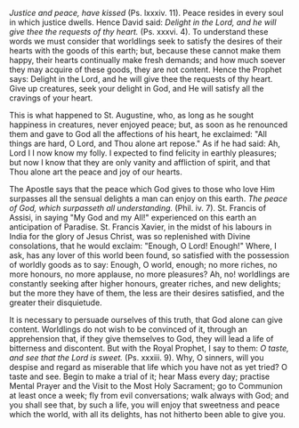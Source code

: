 
*Justice and peace, have kissed* (Ps. lxxxiv. 11). Peace resides in every soul in which justice dwells. Hence David said: *Delight in the Lord, and he will give thee the requests of thy heart.* (Ps. xxxvi. 4). To understand these words we must consider that worldlings seek to satisfy the desires of their hearts with the goods of this earth; but, because these cannot make them happy, their hearts continually make fresh demands; and how much soever they may acquire of these goods, they are not content. Hence the Prophet says: Delight in the Lord, and he will give thee the requests of thy heart. Give up creatures, seek your delight in God, and He will satisfy all the cravings of your heart.

This is what happened to St. Augustine, who, as long as he sought happiness in creatures, never enjoyed peace; but, as soon as he renounced them and gave to God all the affections of his heart, he exclaimed: \"All things are hard, O Lord, and Thou alone art repose.\" As if he had said: Ah, Lord I I now know my folly. I expected to find felicity in earthly pleasures; but now I know that they are only vanity and affliction of spirit, and that Thou alone art the peace and joy of our hearts.

The Apostle says that the peace which God gives to those who love Him surpasses all the sensual delights a man can enjoy on this earth. *The peace of God, which surpasseth all understanding.* (Phil. iv. 7). St. Francis of Assisi, in saying \"My God and my All!\" experienced on this earth an anticipation of Paradise. St. Francis Xavier, in the midst of his labours in India for the glory of Jesus Christ, was so replenished with Divine consolations, that he would exclaim: \"Enough, O Lord! Enough!\" Where, I ask, has any lover of this world been found, so satisfied with the possession of worldly goods as to say: Enough, O world, enough; no more riches, no more honours, no more applause, no more pleasures? Ah, no! worldlings are constantly seeking after higher honours, greater riches, and new delights; but the more they have of them, the less are their desires satisfied, and the greater their disquietude.

It is necessary to persuade ourselves of this truth, that God alone can give content. Worldlings do not wish to be convinced of it, through an apprehension that, if they give themselves to God, they will lead a life of bitterness and discontent. But with the Royal Prophet, I say to them: *O taste, and see that the Lord is sweet.* (Ps. xxxiii. 9). Why, O sinners, will you despise and regard as miserable that life which you have not as yet tried? O taste and see. Begin to make a trial of it; hear Mass every day; practise Mental Prayer and the Visit to the Most Holy Sacrament; go to Communion at least once a week; fly from evil conversations; walk always with God; and you shall see that, by such a life, you will enjoy that sweetness and peace which the world, with all its delights, has not hitherto been able to give you.

